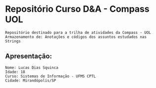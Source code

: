 # Repositório Curso D&A - Compass UOL
    Repositório destinado para a trilha de atividades da Compass - UOL
    Armazenamento de: Anotações e códigos dos assuntos estudados nas Strings


## Apresentação:
    Nome: Lucas Dias Squinca
    Idade: 18
    Curso: Sistemas de Informação - UFMS CPTL
    Cidade: Mirandópolis/SP